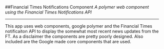 ##Financial Times Notifications Component
*A polymer web component using the Financial Times Notifications API*
***
This app uses web components, google polymer and the Financial Times notificaiton API to display the somewhat most recent news updates from the FT. As a disclaimer the components are pretty poorly designed. Also included are the Google made core components that are used. 
